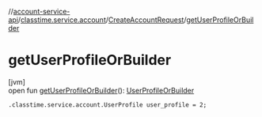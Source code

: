 //[account-service-api](../../../index.md)/[classtime.service.account](../index.md)/[CreateAccountRequest](index.md)/[getUserProfileOrBuilder](get-user-profile-or-builder.md)

# getUserProfileOrBuilder

[jvm]\
open fun [getUserProfileOrBuilder](get-user-profile-or-builder.md)(): [UserProfileOrBuilder](../-user-profile-or-builder/index.md)

`.classtime.service.account.UserProfile user_profile = 2;`
